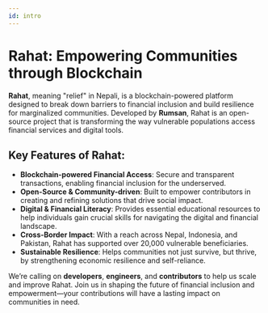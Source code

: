 ```yaml
---
id: intro
---
```


# Rahat: Empowering Communities through Blockchain

**Rahat**, meaning "relief" in Nepali, is a blockchain-powered platform designed to break down barriers to financial inclusion and build resilience for marginalized communities. Developed by **Rumsan**, Rahat is an open-source project that is transforming the way vulnerable populations access financial services and digital tools.

## Key Features of Rahat:

- **Blockchain-powered Financial Access**: Secure and transparent transactions, enabling financial inclusion for the underserved.
- **Open-Source & Community-driven**: Built to empower contributors in creating and refining solutions that drive social impact.
- **Digital & Financial Literacy**: Provides essential educational resources to help individuals gain crucial skills for navigating the digital and financial landscape.
- **Cross-Border Impact**: With a reach across Nepal, Indonesia, and Pakistan, Rahat has supported over 20,000 vulnerable beneficiaries.
- **Sustainable Resilience**: Helps communities not just survive, but thrive, by strengthening economic resilience and self-reliance.

We’re calling on **developers**, **engineers**, and **contributors** to help us scale and improve Rahat. Join us in shaping the future of financial inclusion and empowerment—your contributions will have a lasting impact on communities in need.
